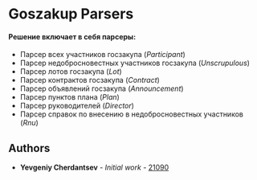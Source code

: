 # Goszakup Parsers

#### Решение включает в себя парсеры:
* Парсер всех участников госзакупа (*Participant*)
* Парсер недобросновестных участников госзакупа (*Unscrupulous*)
* Парсер лотов госзакупа (*Lot*)
* Парсер контрактов госзакупа (*Contract*)
* Парсер объявлений госзакупа (*Announcement*)
* Парсер пунктов плана (*Plan*)
* Парсер руководителей (*Director*)
* Парсер справок по внесению в недобросновестных участников (*Rnu*)


## Authors

* **Yevgeniy Cherdantsev** - *Initial work* - [21090](https://github.com/ZhekaCher)